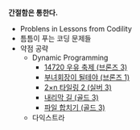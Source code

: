 **간절함은 통한다.**
- Problens in Lessons from Codility
- 틈틈이 푸는 코딩 문제들
- 약점 공략
  - Dynamic Programming
    - [14720 우유 축제 (브론즈 3)](https://www.acmicpc.net/problem/14720)
    - [부녀회장이 될테야 (브론즈 1)](https://www.acmicpc.net/problem/2775)
    - [2×n 타일링 2 (실버 3)](https://www.acmicpc.net/problem/11727)
    - [내리막 길 (골드 3)](https://www.acmicpc.net/problem/1520)
    - [파일 합치기 (골드 3)](https://www.acmicpc.net/problem/11066)
  - 다익스트라
